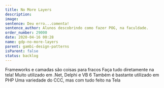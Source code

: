 ```yaml
---
title: No More Layers
description:
image:
sentence: Deu erro...comenta!
sentence_author: Alunos descobrindo como fazer POG, na faculdade.
order_number: 29000
date: 2020-04-16 00:28
name: gdp-no-more-layers
parent: gambi-design-patterns
isParent: false
status: backlog
---
```

Frameworks e camadas são coisas para fracos
Faça tudo diretamente na tela!
Muito utilizado em .Net, Delphi e VB 6
Também é bastante utilizado em PHP
Uma variedade do CCC, mas com tudo feito na Tela
